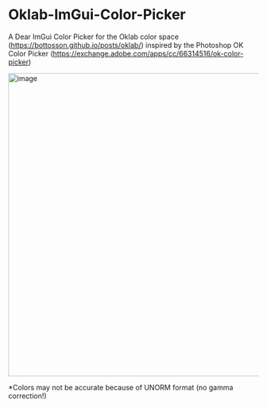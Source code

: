 # Oklab-ImGui-Color-Picker
A Dear ImGui Color Picker for the Oklab color space (https://bottosson.github.io/posts/oklab/) inspired by the Photoshop OK Color Picker (https://exchange.adobe.com/apps/cc/66314516/ok-color-picker)

<img width="779" height="610" alt="image" src="https://github.com/user-attachments/assets/ba592d09-4d90-4e74-a45d-88e35e19fc33" />
<p>*Colors may not be accurate because of UNORM format (no gamma correction!)</p>
